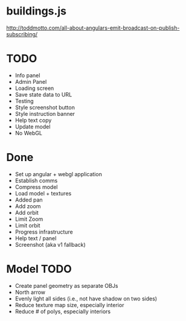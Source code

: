 buildings.js
============

http://toddmotto.com/all-about-angulars-emit-broadcast-on-publish-subscribing/

# TODO
- Info panel
- Admin Panel
- Loading screen
- Save state data to URL
- Testing
- Style screenshot button
- Style instruction banner
- Help text copy
- Update model
- No WebGL

# Done
- Set up angular + webgl application
- Establish comms
- Compress model
- Load model + textures
- Added pan
- Add zoom
- Add orbit
- Limit Zoom
- Limit orbit
- Progress infrastructure
- Help text / panel
- Screenshot (aka v1 fallback)

# Model TODO
- Create panel geometry as separate OBJs
- North arrow
- Evenly light all sides (i.e., not have shadow on two sides)
- Reduce texture map size, especially interior
- Reduce # of polys, especially interiors